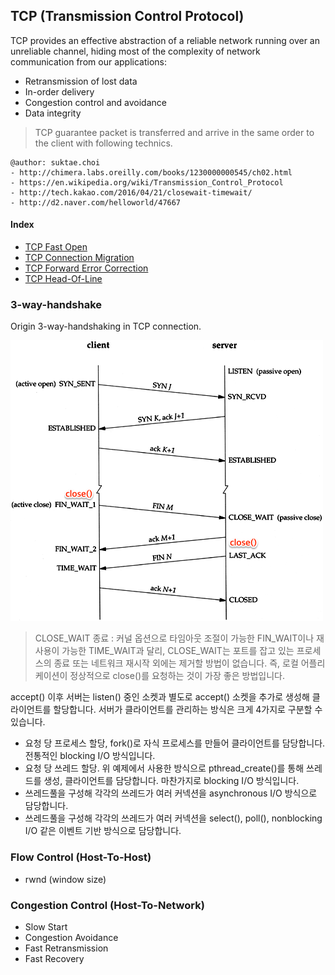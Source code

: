 ## TCP (Transmission Control Protocol)
TCP provides an effective abstraction of a reliable network running over an unreliable channel, hiding most of the complexity of network communication from our applications:
 - Retransmission of lost data
 - In-order delivery
 - Congestion control and avoidance
 - Data integrity

> TCP guarantee packet is transferred and arrive in the same order to the client with following technics.

```
@author: suktae.choi
- http://chimera.labs.oreilly.com/books/1230000000545/ch02.html
- https://en.wikipedia.org/wiki/Transmission_Control_Protocol
- http://tech.kakao.com/2016/04/21/closewait-timewait/
- http://d2.naver.com/helloworld/47667
```

#### Index
- [TCP Fast Open](https://github.com/agongi/study/tree/master/tcp/tcp-fast-open/)
- [TCP Connection Migration](https://github.com/agongi/study/tree/master/tcp/tcp-connection-migration/)
- [TCP Forward Error Correction](https://github.com/agongi/study/tree/master/tcp/tcp-forward-error-correction/)
- [TCP Head-Of-Line](https://github.com/agongi/study/tree/master/tcp/tcp-head-of-line/)

### 3-way-handshake
Origin 3-way-handshaking in TCP connection.

<img src="images/18338404268_f693b065d4_o.png">

> CLOSE_WAIT 종료 : 커널 옵션으로 타임아웃 조절이 가능한 FIN_WAIT이나 재사용이 가능한 TIME_WAIT과 달리, CLOSE_WAIT는 포트를 잡고 있는 프로세스의 종료 또는 네트워크 재시작 외에는 제거할 방법이 없습니다. 즉, 로컬 어플리케이션이 정상적으로 close()를 요청하는 것이 가장 좋은 방법입니다.

accept() 이후 서버는 listen() 중인 소켓과 별도로 accept() 소켓을 추가로 생성해 클라이언트를 할당합니다. 서버가 클라이언트를 관리하는 방식은 크게 4가지로 구분할 수 있습니다.

 - 요청 당 프로세스 할당, fork()로 자식 프로세스를 만들어 클라이언트를 담당합니다. 전통적인 blocking I/O 방식입니다.
 - 요청 당 쓰레드 할당. 위 예제에서 사용한 방식으로 pthread_create()를 통해 쓰레드를 생성, 클라이언트를 담당합니다. 마찬가지로 blocking I/O 방식입니다.
 - 쓰레드풀을 구성해 각각의 쓰레드가 여러 커넥션을 asynchronous I/O 방식으로 담당합니다.
 - 쓰레드풀을 구성해 각각의 쓰레드가 여러 커넥션을 select(), poll(), nonblocking I/O 같은 이벤트 기반 방식으로 담당합니다.

### Flow Control (Host-To-Host)
 - rwnd (window size)

### Congestion Control (Host-To-Network)
 - Slow Start
 - Congestion Avoidance
 - Fast Retransmission
 - Fast Recovery
